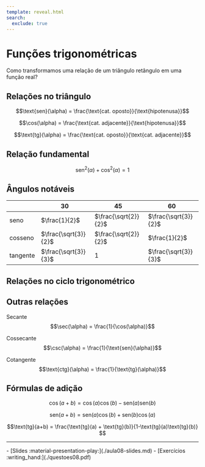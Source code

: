 ```yaml
---
template: reveal.html
search:
  exclude: true
---
```

# Funções trigonométricas

Como transformamos uma relação de um triângulo retângulo em uma função real?

## Relações no triângulo

$$\text{sen}(\alpha) = \frac{\text{cat. oposto}}{\text{hipotenusa}}$$

$$\cos(\alpha) = \frac{\text{cat. adjacente}}{\text{hipotenusa}}$$


$$\text{tg}(\alpha) = \frac{\text{cat. oposto}}{\text{cat. adjacente}}$$

## Relação fundamental

$$\text{sen}^2(\alpha) + \cos^2(\alpha) = 1 $$

## Ângulos notáveis

| |30|45|60|
|-|-|-|-|
|seno | $\frac{1}{2}$ | $\frac{\sqrt{2}}{2}$ | $\frac{\sqrt{3}}{2}$ |
| cosseno | $\frac{\sqrt{3}}{2}$ | $\frac{\sqrt{2}}{2}$ | $\frac{1}{2}$ |
| tangente | $\frac{\sqrt{3}}{3}$ | $1$ | $\frac{\sqrt{3}}{3}$ |

## Relações no ciclo trigonométrico

## Outras relações

Secante $$\sec(\alpha) = \frac{1}{\cos(\alpha)}$$

Cossecante $$\csc(\alpha) = \frac{1}{\text{sen}(\alpha)}$$

Cotangente $$\text{ctg}(\alpha) = \frac{1}{\text{tg}(\alpha)}$$

## Fórmulas de adição 

$$\cos(a+b) = \cos(a)\cos(b) - \text{sen}(a)\text{sen}(b)$$

$$\text{sen}(a+b) = \text{sen}(a)\cos(b) + \text{sen}(b)\cos(a)$$

$$\text{tg}(a+b) = \frac{\text{tg}(a) + \text{tg}(b)}{1-\text{tg}(a)\text{tg}(b)} $$


---

<div class="grid cards" markdown>
 - [Slides :material-presentation-play:](./aula08-slides.md)
 - [Exercícios :writing_hand:](./questoes08.pdf)
</div>
